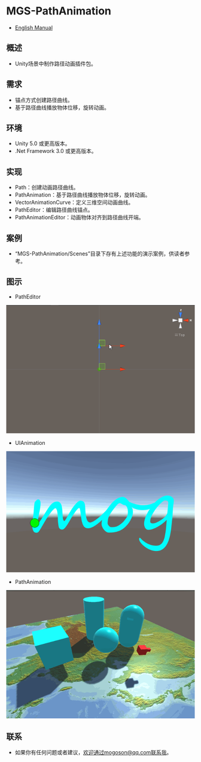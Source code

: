 ﻿# MGS-PathAnimation
- [English Manual](./README.md)

## 概述
- Unity场景中制作路径动画插件包。

## 需求
- 锚点方式创建路径曲线。
- 基于路径曲线播放物体位移，旋转动画。

## 环境
- Unity 5.0 或更高版本。
- .Net Framework 3.0 或更高版本。

## 实现
- Path：创建动画路径曲线。
- PathAnimation：基于路径曲线播放物体位移，旋转动画。
- VectorAnimationCurve：定义三维空间动画曲线。
- PathEditor：编辑路径曲线锚点。
- PathAnimationEditor：动画物体对齐到路径曲线开端。

## 案例
- “MGS-PathAnimation/Scenes”目录下存有上述功能的演示案例，供读者参考。

## 图示
- PathEditor

![PathEditor](./Attachments/PathEditor.gif)

- UIAnimation

![UIAnimation](./Attachments/UIAnimation.gif)

- PathAnimation

![PathAnimation](./Attachments/PathAnimation.gif)

## 联系
- 如果你有任何问题或者建议，欢迎通过mogoson@qq.com联系我。

